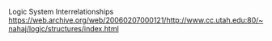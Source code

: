 Logic System Interrelationships
https://web.archive.org/web/20060207000121/http://www.cc.utah.edu:80/~nahaj/logic/structures/index.html


